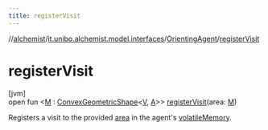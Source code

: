 ```yaml
---
title: registerVisit
---
```

//[alchemist](../../../index.html)/[it.unibo.alchemist.model.interfaces](../index.html)/[OrientingAgent](index.html)/[registerVisit](register-visit.html)



# registerVisit



[jvm]\
open fun <[M](register-visit.html) : [ConvexGeometricShape](../../it.unibo.alchemist.model.interfaces.geometry/-convex-geometric-shape/index.html)<[V](index.html), [A](index.html)>> [registerVisit](register-visit.html)(area: [M](register-visit.html))



Registers a visit to the provided [area](register-visit.html) in the agent's [volatileMemory](volatile-memory.html).




